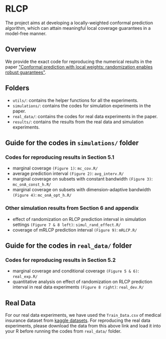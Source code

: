 # RLCP 
The project aims at developing a locally-weighted conformal prediction algorithm, which can attain meaningful local coverage guarantees in a model-free manner.

## Overview
We provide the exact code for reproducing the numerical results in the paper ["Conformal prediction with local weights: randomization enables robust guarantees"](https://arxiv.org/pdf/2310.07850.pdf).

## Folders
- `utils/`: contains the helper functions for all the experiments.
- `simulations/`: contains the codes for simulation experiments in the paper.
- `real_data/`: contains the codes for real data experiments in the paper.
- `results/`: contains the results from the real data and simulation experiments.

## Guide for the codes in `simulations/` folder
### Codes for reproducing results in Section 5.1
- marginal coverage `(Figure 1)`: `mc_cov.R/`
- average prediction interval `(Figure 2)`: `avg_interv.R/`
- marginal coverage on subsets with constant bandwidth `(Figure 3)`: `mc_onA_const_h.R/`
- marginal coverage on subsets with dimension-adaptive bandwidth `(Figure 4)`: `mc_onA_opt_h.R/`

### Other simulation results from Section 6 and appendix
- effect of randomization on RLCP prediction interval in simulation settings `(Figure 7 & 8 left)`: `simul_rand_effect.R/`
- coverage of mRLCP prediction interval `(Figure 9)`: `mRLCP.R/`


## Guide for the codes in `real_data/` folder
### Codes for reproducing results in Section 5.2
- marginal coverage and conditional coverage `(Figure 5 & 6)`: `real_exp.R/`
- quantitative analysis on effect of randomization on RLCP prediction interval in real data experiments `(Figure 8 right)`: `real_dev.R/`

## Real Data
For our real data experiments, we have used the `Train_Data.csv` of medical insurance dataset from [kaggle datasets](https://www.kaggle.com/datasets/rajgupta2019/medical-insurance-dataset). For reproducing the real data experiments, please download the data from this above link and load it into your R before running the codes from `real_data/` folder.